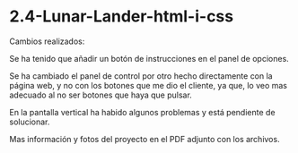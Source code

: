 # 2.4-Lunar-Lander-html-i-css

Cambios realizados:

Se ha tenido que añadir un botón de instrucciones en el panel de opciones.

Se ha cambiado el panel de control por otro hecho directamente con la página web, y no con los botones que me dio el cliente, ya que, lo veo mas adecuado al no ser botones que haya que pulsar.

En la pantalla vertical ha habido algunos problemas y está pendiente de solucionar.

Mas información y fotos del proyecto en el PDF adjunto con los archivos. 

